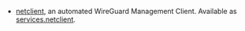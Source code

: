 - [netclient](https://github.com/gravitl/netclient), an automated WireGuard Management Client. Available as [services.netclient](#opt-services.netclient.enable).
